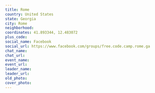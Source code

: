 ```yaml
---
title: Rome
country: United States
state: Georgia
city: Rome
neighborhood: 
coordinates: 41.893344, 12.483072
plus_code:
social_name: Facebook
social_url: https://www.facebook.com/groups/free.code.camp.rome.ga
chat_name:
chat_url:
event_name:
event_url:
leader_name:
leader_url:
old_photo: 
cover_photo:
---
```

